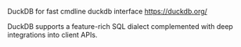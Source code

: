 DuckDB for fast cmdline duckdb interface
https://duckdb.org/

DuckDB supports a feature-rich SQL dialect complemented with deep integrations into client APIs.

